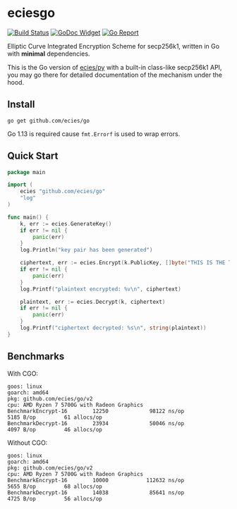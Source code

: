 # eciesgo

[![Build Status](https://travis-ci.com/ecies/go.svg)](https://travis-ci.com/ecies/go)
[![GoDoc Widget](https://godoc.org/github.com/ecies/go?status.svg)](https://godoc.org/github.com/ecies/go)
[![Go Report](https://goreportcard.com/badge/github.com/ecies/go)](https://goreportcard.com/report/github.com/ecies/go)

Elliptic Curve Integrated Encryption Scheme for secp256k1, written in Go with **minimal** dependencies.

This is the Go version of [ecies/py](https://github.com/ecies/py) with a built-in class-like secp256k1 API, you may go there for detailed documentation of the mechanism under the hood.

## Install
`go get github.com/ecies/go`

Go 1.13 is required cause `fmt.Errorf` is used to wrap errors.

## Quick Start
```go
package main

import (
	ecies "github.com/ecies/go"
	"log"
)

func main() {
	k, err := ecies.GenerateKey()
	if err != nil {
		panic(err)
	}
	log.Println("key pair has been generated")

	ciphertext, err := ecies.Encrypt(k.PublicKey, []byte("THIS IS THE TEST"))
	if err != nil {
		panic(err)
	}
	log.Printf("plaintext encrypted: %v\n", ciphertext)

	plaintext, err := ecies.Decrypt(k, ciphertext)
	if err != nil {
		panic(err)
	}
	log.Printf("ciphertext decrypted: %s\n", string(plaintext))
}
```

## Benchmarks
With CGO:
```
goos: linux
goarch: amd64
pkg: github.com/ecies/go/v2
cpu: AMD Ryzen 7 5700G with Radeon Graphics         
BenchmarkEncrypt-16        12250             98122 ns/op            5185 B/op         61 allocs/op
BenchmarkDecrypt-16        23934             50046 ns/op            4097 B/op         46 allocs/op
```

Without CGO:
```
goos: linux
goarch: amd64
pkg: github.com/ecies/go/v2
cpu: AMD Ryzen 7 5700G with Radeon Graphics         
BenchmarkEncrypt-16        10000            112632 ns/op            5655 B/op         68 allocs/op
BenchmarkDecrypt-16        14038             85641 ns/op            4725 B/op         56 allocs/op
```